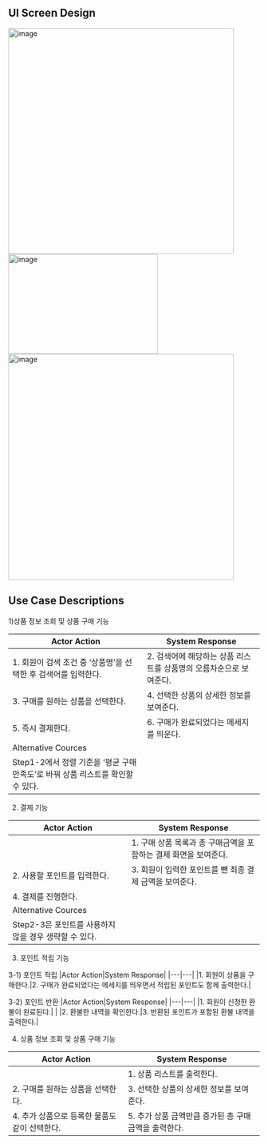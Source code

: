 ## UI Screen Design
<img width="452" alt="image" src="https://user-images.githubusercontent.com/87361140/165644879-4a4ee1ba-87de-41bb-b800-7d533c0b5f4d.png">

<img width="300" height="200" alt="image" src="https://user-images.githubusercontent.com/87361140/165760963-fa11b7f7-1ba2-4fbb-88f6-d74c0e219be3.png">

<img width="452" alt="image" src="https://user-images.githubusercontent.com/87361140/165777754-fc644418-c3d4-4ca1-a6bb-05ac608100dc.png">


## Use Case Descriptions

1)상품 정보 조회 및 상품 구매 기능

|Actor Action|System Response|
|---|---|
|1. 회원이 검색 조건 중 ‘상품명’을 선택한 후 검색어를 입력한다.|2. 검색어에 해당하는 상품 리스트를 상품명의 오름차순으로 보여준다.|
|3. 구매를 원하는 상품을 선택한다.|4. 선택한 상품의 상세한 정보를 보여준다.|
|5. 즉시 결제한다.|6. 구매가 완료되었다는 메세지를 띄운다.|
|Alternative Cources
Step1-2에서 정렬 기준을 ‘평균 구매 만족도’로 바꿔 상품 리스트를 확인할 수 있다.|

2) 결제 기능

|Actor Action|System Response|
|---|---|
| |1. 구매 상품 목록과 총 구매금액을 포함하는 결제 화면을 보여준다.|
|2. 사용할 포인트를 입력한다.|3. 회원이 입력한 포인트를 뺀 최종 결제 금액을 보여준다.|
|4. 결제를 진행한다.||
|Alternative Cources
Step2-3은 포인트를 사용하지 않을 경우 생략할 수 있다.|

3) 포인트 적립 기능

3-1) 포인트 적립
|Actor Action|System Response|
|---|---|
|1. 회원이 상품을 구매한다.|2. 구매가 완료되었다는 메세지를 띄우면서 적립된 포인트도 함께 출력한다.|

3-2) 포인트 반환
|Actor Action|System Response|
|---|---|
|1. 회원이 신청한 환불이 완료된다.| |
|2. 환불한 내역을 확인한다.|3. 반환된 포인트가 포함된 환불 내역을 출력한다.|

4) 상품 정보 조회 및 상품 구매 기능

|Actor Action|System Response|
|---|---|
||1. 상품 리스트를 출력한다.|
|2. 구매를 원하는 상품을 선택한다.|3. 선택한 상품의 상세한 정보를 보여준다.|
|4. 추가 상품으로 등록한 물품도 같이 선택한다.|5. 추가 상품 금액만큼 증가된 총 구매금액을 출력한다.|
